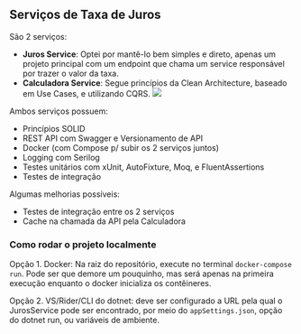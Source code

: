 ## Serviços de Taxa de Juros

São 2 serviços:
 - **Juros Service**: Optei por mantê-lo bem simples e direto, apenas um projeto principal com um endpoint que chama um service
 responsável por trazer o valor da taxa.
 - **Calculadora Service**: Segue princípios da Clean Architecture, baseado em Use Cases, e utilizando CQRS.
 ![](https://www.methodsandtools.com/archive/onion11.jpg)
 
Ambos serviços possuem:
- Princípios SOLID
- REST API com Swagger e Versionamento de API
- Docker (com Compose p/ subir os 2 serviços juntos)
- Logging com Serilog
- Testes unitários com xUnit, AutoFixture, Moq, e FluentAssertions
- Testes de integração

Algumas melhorias possíveis:
 - Testes de integração entre os 2 serviços
 - Cache na chamada da API pela Calculadora

### Como rodar o projeto localmente

Opção 1. Docker: Na raiz do repositório, execute no terminal `docker-compose run`. Pode ser que demore um pouquinho, mas será apenas na primeira execução enquanto o docker inicializa os contêineres.

Opção 2. VS/Rider/CLI do dotnet: deve ser configurado a URL pela qual o JurosService pode ser encontrado, por meio do `appSettings.json`, opção do dotnet run, ou variáveis de ambiente.
